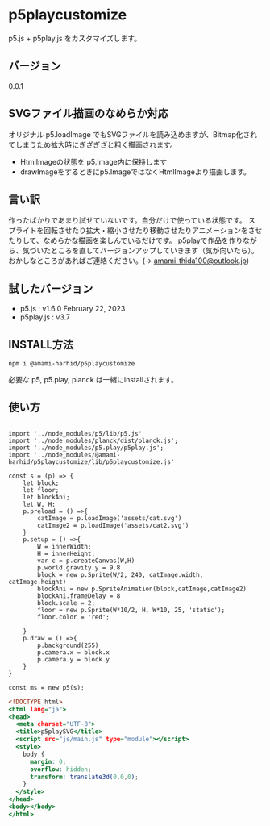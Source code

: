 # p5playcustomize
p5.js + p5play.js をカスタマイズします。

## バージョン

0.0.1

## SVGファイル描画のなめらか対応

オリジナル p5.loadImage でもSVGファイルを読み込めますが、Bitmap化されてしまうため拡大時にぎざぎざと粗く描画されます。
- HtmlImageの状態を p5.Image内に保持します
- drawImageをするときにp5.ImageではなくHtmlImageより描画します。

## 言い訳

作ったばかりであまり試せていないです。自分だけで使っている状態です。
スプライトを回転させたり拡大・縮小させたり移動させたりアニメーションをさせたりして、なめらかな描画を楽しんでいるだけです。
p5playで作品を作りながら、気づいたところを直してバージョンアップしていきます（気が向いたら）。
おかしなところがあればご連絡ください。(→ amami-thida100@outlook.jp)

## 試したバージョン

- p5.js : v1.6.0 February 22, 2023
- p5play.js : v3.7

## INSTALL方法

```
npm i @amami-harhid/p5playcustomize
```

必要な p5, p5.play, planck は一緒にinstallされます。 

## 使い方

```: main.js

import '../node_modules/p5/lib/p5.js'
import '../node_modules/planck/dist/planck.js';
import '../node_modules/p5.play/p5play.js';
import '../node_modules/@amami-harhid/p5playcustomize/lib/p5playcustomize.js'

const s = (p) => {
    let block;
    let floor;
    let blockAni;
    let W, H;
    p.preload = () =>{
        catImage = p.loadImage('assets/cat.svg')
        catImage2 = p.loadImage('assets/cat2.svg')
    }
    p.setup = () =>{
        W = innerWidth;
        H = innerHeight;
        var c = p.createCanvas(W,H)
        p.world.gravity.y = 9.8
        block = new p.Sprite(W/2, 240, catImage.width, catImage.height)
        blockAni = new p.SpriteAnimation(block,catImage,catImage2)
        blockAni.frameDelay = 8
        block.scale = 2;
        floor = new p.Sprite(W*10/2, H, W*10, 25, 'static');
        floor.color = 'red';

    }
    p.draw = () =>{
        p.background(255)
        p.camera.x = block.x
        p.camera.y = block.y
    }
}

const ms = new p5(s);

```
```:index.html
<!DOCTYPE html>
<html lang="ja">
<head>
  <meta charset="UTF-8">
  <title>p5playSVG</title>
  <script src="js/main.js" type="module"></script>
  <style>
    body {
      margin: 0;
      overflow: hidden;
      transform: translate3d(0,0,0);
    }
  </style>
</head>
<body></body>
</html>

```

